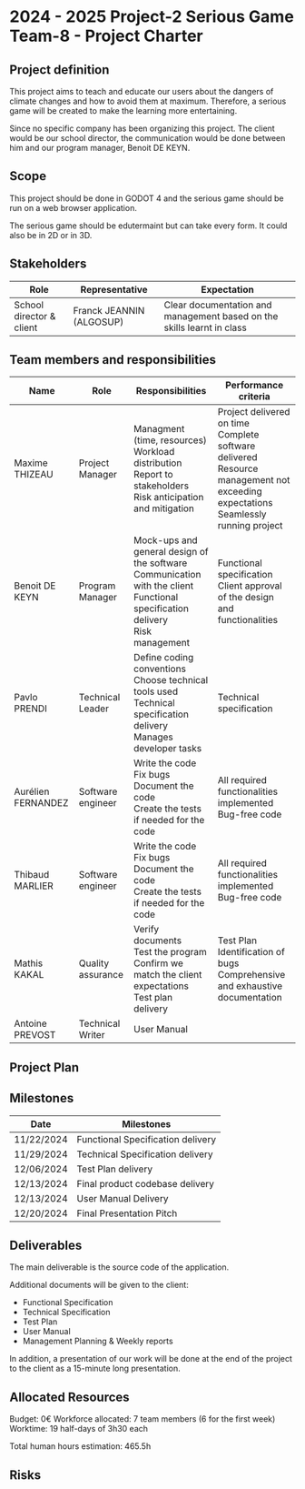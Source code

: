 # 2024 - 2025 Project-2 Serious Game Team-8 - Project Charter

## Project definition

This project aims to teach and educate our users about the dangers of climate changes and how to avoid them at maximum.
Therefore, a serious game will be created to make the learning more entertaining.

Since no specific company has been organizing <!-- find a better way to tell it --> this project. The client would be our school director, the communication would be done between him and our program manager, Benoit DE KEYN. 

## Scope

This project should be done in GODOT 4 and the serious game should be run on a web browser application. <!-- to check -->

The serious game should be edutermaint but can take every form. It could also be in 2D or in 3D.

## Stakeholders
<!-- add expectation such as game -->

| Role                     | Representative                        | Expectation                                                            |
| ------------------------ | ------------------------------------- | ---------------------------------------------------------------------- |
| School director & client | Franck JEANNIN (ALGOSUP)              | Clear documentation and management based on the skills learnt in class |

## Team members and responsibilities

| Name               | Role              | Responsibilities                                                                                                                     | Performance criteria                                                                                                                      |
| ------------------ | ----------------- | ------------------------------------------------------------------------------------------------------------------------------------ | ----------------------------------------------------------------------------------------------------------------------------------------- |
| Maxime THIZEAU     | Project Manager   | Managment (time, resources)<br>Workload distribution<br> Report to stakeholders<br>Risk anticipation and mitigation                  | Project delivered on time <br>Complete software delivered<br>Resource management not exceeding expectations<br>Seamlessly running project |
| Benoit DE KEYN     | Program Manager   | Mock-ups and general design of the software<br>Communication with the client<br>Functional specification delivery<br>Risk management | Functional specification<br>Client approval of the design and functionalities                                                             |
| Pavlo PRENDI       | Technical Leader  | Define coding conventions<br>Choose technical tools used<br>Technical specification delivery<br>Manages developer tasks              | Technical specification                                                                                                                   |
| Aurélien FERNANDEZ | Software engineer | Write the code<br>Fix bugs<br>Document the code<br>Create the tests if needed for the code                                           | All required functionalities implemented<br>Bug-free code                                                                                 |
| Thibaud MARLIER    | Software engineer | Write the code<br>Fix bugs<br>Document the code<br>Create the tests if needed for the code                                           | All required functionalities implemented<br>Bug-free code                                                                                 |
| Mathis KAKAL       | Quality assurance | Verify documents<br>Test the program<br>Confirm we match the client expectations<br>Test plan delivery                               | Test Plan<br>Identification of bugs<br>Comprehensive and exhaustive documentation                                                         |
| Antoine PREVOST    | Technical Writer  | User Manual                                                                                                                          |                                                                                                                                           |

## Project Plan

<!-- On May 13th 2024, we had a meeting with the client to explain some blurry points written in the brief that had been transmitted to us during the holidays. It was decided that additional questions would be made via e-mail and that those communication documents could be uploaded to Github if needed.

This project will be using the waterfall project method due to the limited timeframe. However, we plan to use some aspects of SCRUM management with iterations over an MVP. This incrementation will limit the number of bugs by allowing regression testing.

The planning will be made by defining the tasks and objectives pointed out in the brief and during the meeting. Each of these will be sorted by importance and distributed accordingly. To manage them, we will use a GitHub project in our repository to centralize all the resources. Additional management tools will be used to track the achievements and bottlenecks during the project and keep the client informed during the whole duration of the project.

After the final presentation which will take place on June, 21st 2024, we will do a post-mortem analysis to summarize what happened and make a report to the client. -->

## Milestones

| Date       | Milestones                        |
| ---------- | --------------------------------- |
| 11/22/2024 | Functional Specification delivery |
| 11/29/2024 | Technical Specification delivery  |
| 12/06/2024 | Test Plan delivery                |
| 12/13/2024 | Final product codebase delivery   |
| 12/13/2024 | User Manual Delivery              |
| 12/20/2024 | Final Presentation Pitch          |

## Deliverables

The main deliverable is the source code of the application.

Additional documents will be given to the client:

- Functional Specification
- Technical Specification
- Test Plan
- User Manual
- Management Planning & Weekly reports

In addition, a presentation of our work will be done at the end of the project to the client as a 15-minute long presentation.

## Allocated Resources

Budget: 0€
Workforce allocated: 7 team members (6 for the first week)
Worktime: 19 half-days of 3h30 each

Total human hours estimation: 465.5h

## Risks

<!-- | Type                                     | Description                                                                                                                | Likelihood | Impact                  | Mitigation                                                     |
| ---------------------------------------- | -------------------------------------------------------------------------------------------------------------------------- | ---------- | ----------------------- | -------------------------------------------------------------- |
| New requirements                         | The client might request some changes at any time, forcing us to change our specifications and potentially creating delays | Medium     | Varies from low to high | Avoidance                                                      |
| Wrong interpretation of the requirements | We might forget a key point in our solution or misinterpret a requirement                                                  | Medium     | High                    | Regular communications about what's being done with the client | -->